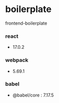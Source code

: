 # boilerplate
frontend-boilerplate

### react
- 17.0.2

### webpack 
- 5.69.1

### babel
- @babel/core : 7.17.5
